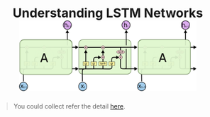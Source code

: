 
<h1 align="center">
  <br>
  Understanding LSTM Networks
  <br>
  <img src="https://github.com/kbipin/Natural-Language-Processing/blob/master/6-Understanding-LSTM-Networks/images/LSTM3-chain.png" width="400" height="160">
  <br>
</h1>

> You could collect refer the detail [here](https://colah.github.io/posts/2015-08-Understanding-LSTMs/).
